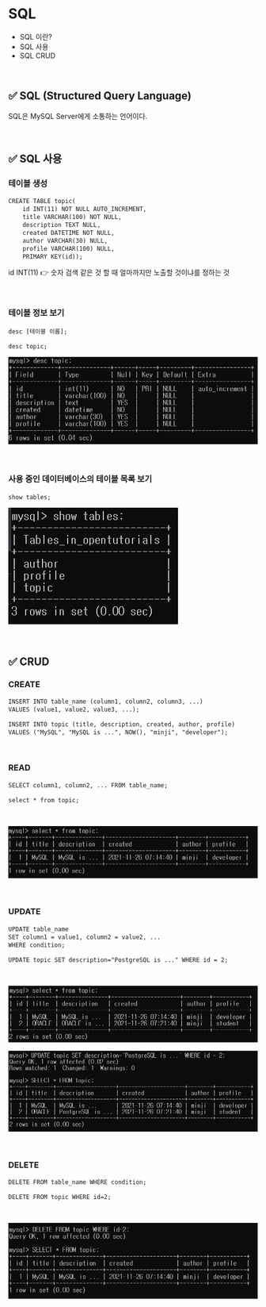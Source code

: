 # SQL

- SQL 이란?
- SQL 사용
- SQL  CRUD

<br>

## ✅ SQL (Structured Query Language)  

SQL은 MySQL Server에게 소통하는 언어이다.

<br>

## ✅ SQL 사용

### 테이블 생성

```mysql
CREATE TABLE topic(
    id INT(11) NOT NULL AUTO_INCREMENT,
    title VARCHAR(100) NOT NULL,
    description TEXT NULL,
    created DATETIME NOT NULL,
    author VARCHAR(30) NULL,
    profile VARCHAR(100) NULL,
    PRIMARY KEY(id));
```

id INT(11) 👉  숫자 검색 같은 것 할 때 얼마까지만 노출할 것이냐를 정하는 것  

<br>

### 테이블 정보 보기

```mysql
desc [테이블 이름];
```

```mysql
desc topic;
```

![image-20211126071038049](img/SQL/image-20211126071038049.png)

<br>

### 사용 중인 데이터베이스의 테이블 목록 보기

```mysql
show tables;
```

![image-20211128124530643](img/SQL/image-20211128124530643.png)

<br>

## ✅ CRUD

### CREATE

```mysql
INSERT INTO table_name (column1, column2, column3, ...)
VALUES (value1, value2, value3, ...);
```

```mysql
INSERT INTO topic (title, description, created, author, profile) 
VALUES ("MySQL", "MySQL is ...", NOW(), "minji", "developer");
```

<br>

### READ

```mysql
SELECT column1, column2, ... FROM table_name;
```

```mysql
select * from topic;
```

<br>

![image-20211126071959065](img/SQL/image-20211126071959065.png)

<br>

### UPDATE

```mysql
UPDATE table_name
SET column1 = value1, column2 = value2, ...
WHERE condition;
```

```mysql
UPDATE topic SET description="PostgreSQL is ..." WHERE id = 2;
```

<br>

![image-20211126134451391](img/SQL/image-20211126134451391.png)

![image-20211126134326334](img/SQL/image-20211126134326334.png)

<br>

### DELETE

```mysql
DELETE FROM table_name WHERE condition;
```

```mysql
DELETE FROM topic WHERE id=2;
```

<br>

![image-20211126134715093](img/SQL/image-20211126134715093.png)

